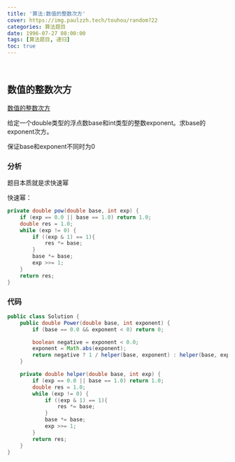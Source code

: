 ```yaml
---
title: '算法:数值的整数次方'
cover: https://img.paulzzh.tech/touhou/random?22
categories: 算法题目
date: 1996-07-27 08:00:00
tags: [算法题目, 递归]
toc: true
---
```


<br/>

<!--more-->

## 数值的整数次方

[数值的整数次方](https://www.nowcoder.com/practice/1a834e5e3e1a4b7ba251417554e07c00?tpId=13&tqId=11165&tPage=1&rp=1&ru=%2Fta%2Fcoding-interviews&qru=%2Fta%2Fcoding-interviews%2Fquestion-ranking)

给定一个double类型的浮点数base和int类型的整数exponent。求base的exponent次方。 

保证base和exponent不同时为0 

### 分析

题目本质就是求快速幂

快速幂：

```java
private double pow(double base, int exp) {
    if (exp == 0.0 || base == 1.0) return 1.0;
    double res = 1.0;
    while (exp != 0) {
        if ((exp & 1) == 1){
            res *= base;
        }
        base *= base;
        exp >>= 1;
    }
    return res;
}
```

### 代码

```java
public class Solution {
    public double Power(double base, int exponent) {
        if (base == 0.0 && exponent < 0) return 0;

        boolean negative = exponent < 0.0;
        exponent = Math.abs(exponent);
        return negative ? 1 / helper(base, exponent) : helper(base, exponent);
    }

    private double helper(double base, int exp) {
        if (exp == 0.0 || base == 1.0) return 1.0;
        double res = 1.0;
        while (exp != 0) {
            if ((exp & 1) == 1){
                res *= base;
            }
            base *= base;
            exp >>= 1;
        }
        return res;
    }
}
```

